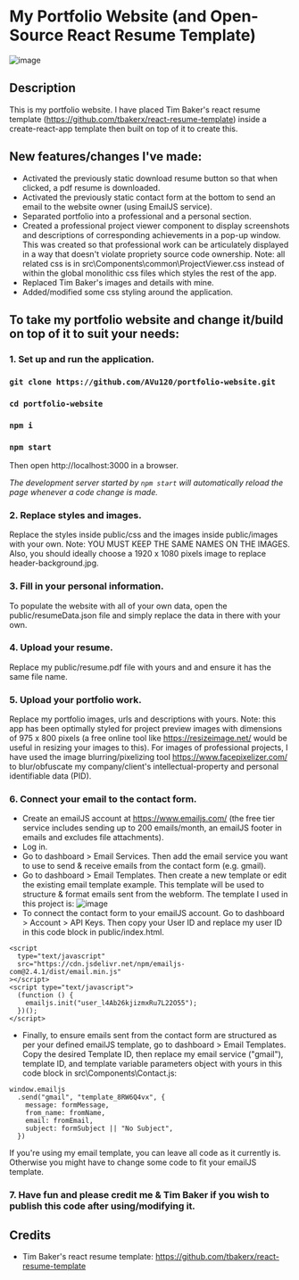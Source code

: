 # My Portfolio Website (and Open-Source React Resume Template)

![image](https://user-images.githubusercontent.com/38395166/85216161-b895ac00-b3c4-11ea-8337-1ee78e3436c1.png)

## Description

This is my portfolio website. I have placed Tim Baker's react resume template (https://github.com/tbakerx/react-resume-template) inside a create-react-app template then built on top of it to create this.

## New features/changes I've made:

- Activated the previously static download resume button so that when clicked, a pdf resume is downloaded.
- Activated the previously static contact form at the bottom to send an email
  to the website owner (using EmailJS service).
- Separated portfolio into a professional and a personal section.
- Created a professional project viewer component to display screenshots and descriptions of corresponding achievements in a pop-up window. This was created so that professional work can be articulately displayed in a way that doesn't violate propriety source code ownership. Note: all related css is in src\Components\common\ProjectViewer.css instead of within the global monolithic css files which styles the rest of the app.
- Replaced Tim Baker's images and details with mine.
- Added/modified some css styling around the application.

## To take my portfolio website and change it/build on top of it to suit your needs:

### 1. Set up and run the application.

### `git clone https://github.com/AVu120/portfolio-website.git`

### `cd portfolio-website`

### `npm i`

### `npm start`

Then open http://localhost:3000 in a browser.

<em>The development server started by `npm start` will automatically reload the page whenever a code change is made.</em>

### 2. Replace styles and images.

Replace the styles inside public/css and the images inside public/images with your own. Note: YOU MUST KEEP THE SAME NAMES ON THE IMAGES. Also, you should ideally choose a 1920 x 1080 pixels image to replace header-background.jpg.

### 3. Fill in your personal information.

To populate the website with all of your own data, open the public/resumeData.json file and simply replace the data in there with your own.

### 4. Upload your resume.

Replace my public/resume.pdf file with yours and and ensure it has the same file name.

### 5. Upload your portfolio work.

Replace my portfolio images, urls and descriptions with yours. Note: this app has been optimally styled for project preview images with dimensions of 975 x 800 pixels (a free online tool like https://resizeimage.net/ would be useful in resizing your images to this). For images of professional projects, I have used the image blurring/pixelizing tool https://www.facepixelizer.com/ to blur/obfuscate my company/client's intellectual-property and personal identifiable data (PID).

### 6. Connect your email to the contact form.

- Create an emailJS account at https://www.emailjs.com/ (the free tier service includes sending up to 200 emails/month, an emailJS footer in emails and excludes file attachments).
- Log in.
- Go to dashboard > Email Services. Then add the email service you want to use to send & receive emails from the contact form (e.g. gmail).
- Go to dashboard > Email Templates. Then create a new template or edit the existing email template example. This template will be used to structure & format emails sent from the webform. The template I used in this project is:
  ![image](https://user-images.githubusercontent.com/38395166/84444815-f177a780-ac85-11ea-8ac1-83996681af9b.png)
- To connect the contact form to your emailJS account. Go to dashboard > Account > API Keys. Then copy your User ID and replace
  my user ID in this code block in public/index.html.

```
<script
  type="text/javascript"
  src="https://cdn.jsdelivr.net/npm/emailjs-com@2.4.1/dist/email.min.js"
></script>
<script type="text/javascript">
  (function () {
    emailjs.init("user_l4Ab26kjizmxRu7L22O55");
  })();
</script>
```

- Finally, to ensure emails sent from the contact form are structured as per your defined emailJS template, go to dashboard > Email Templates. Copy the
  desired Template ID, then replace my email service ("gmail"), template ID, and template variable parameters object with yours in this code block in src\Components\Contact.js:

```
window.emailjs
  .send("gmail", "template_8RW6Q4vx", {
    message: formMessage,
    from_name: fromName,
    email: fromEmail,
    subject: formSubject || "No Subject",
  })
```

If you're using my email template, you can leave all code as it currently is. Otherwise you might have to change some code to fit your emailJS template.

### 7. Have fun and please credit me & Tim Baker if you wish to publish this code after using/modifying it.

## Credits

- Tim Baker's react resume template: https://github.com/tbakerx/react-resume-template
